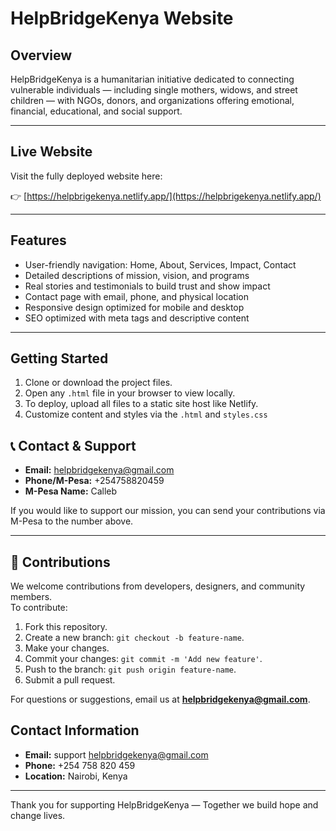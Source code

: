 # HelpBridgeKenya Website

## Overview

HelpBridgeKenya is a humanitarian initiative dedicated to connecting vulnerable individuals — including single mothers, widows, and street children — with NGOs, donors, and organizations offering emotional, financial, educational, and social support.

---

## Live Website

Visit the fully deployed website here:

👉 [https://helpbrigekenya.netlify.app/](https://helpbrigekenya.netlify.app/)

---

## Features

- User-friendly navigation: Home, About, Services, Impact, Contact  
- Detailed descriptions of mission, vision, and programs  
- Real stories and testimonials to build trust and show impact  
- Contact page with email, phone, and physical location  
- Responsive design optimized for mobile and desktop  
- SEO optimized with meta tags and descriptive content  

---

## Getting Started

1. Clone or download the project files.  
2. Open any `.html` file in your browser to view locally.  
3. To deploy, upload all files to a static site host like Netlify.  
4. Customize content and styles via the `.html` and `styles.css` 

## 📞 Contact & Support

- **Email:** helpbridgekenya@gmail.com  
- **Phone/M-Pesa:** +254758820459  
- **M-Pesa Name:** Calleb  

If you would like to support our mission, you can send your contributions via M-Pesa to the number above.

---

## 🤝 Contributions

We welcome contributions from developers, designers, and community members.  
To contribute:
1. Fork this repository.
2. Create a new branch: `git checkout -b feature-name`.
3. Make your changes.
4. Commit your changes: `git commit -m 'Add new feature'`.
5. Push to the branch: `git push origin feature-name`.
6. Submit a pull request.

For questions or suggestions, email us at **helpbridgekenya@gmail.com**.


## Contact Information

- **Email:** support helpbridgekenya@gmail.com
- **Phone:** +254 758 820 459  
- **Location:** Nairobi, Kenya

---

Thank you for supporting HelpBridgeKenya — Together we build hope and change lives.


